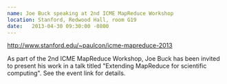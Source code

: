 ```yaml
---
name: Joe Buck speaking at 2nd ICME MapReduce Workshop
location: Stanford, Redwood Hall, room G19
date:   2013-04-30 09:30:00 -0800
---
```

http://www.stanford.edu/~paulcon/icme-mapreduce-2013

As part of the 2nd ICME MapReduce Workshop, Joe Buck has been invited to present
his work in a talk titled "Extending MapReduce for scientific computing".
See the event link for details.
